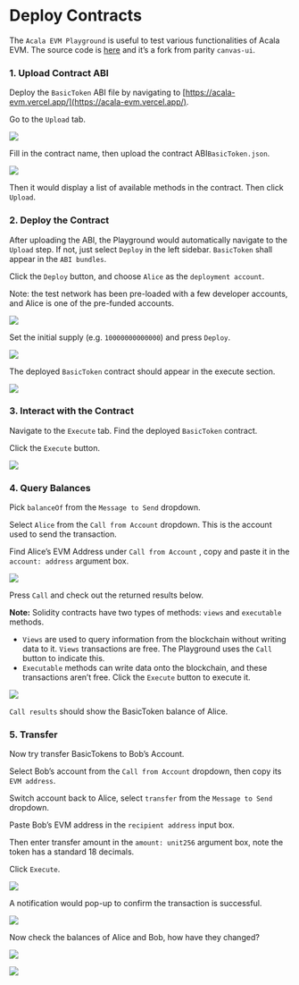 # Deploy Contracts

The `Acala EVM Playground` is useful to test various functionalities of Acala EVM. The source code is [here](https://github.com/AcalaNetwork/evm-playground) and it’s a fork from parity `canvas-ui`.

### **1. Upload Contract ABI**

Deploy the `BasicToken` ABI file by navigating to [https://acala-evm.vercel.app/](https://acala-evm.vercel.app/). 

Go to the `Upload` tab.

![](https://i.imgur.com/WEqKIwg.png)

Fill in the contract name, then upload the contract ABI`BasicToken.json`.

![](https://i.imgur.com/35cPG16.png)

Then it would display a list of available methods in the contract. Then click `Upload`.

### **2. Deploy the Contract**

After uploading the ABI, the Playground would automatically navigate to the `Upload` step. If not, just select `Deploy` in the left sidebar. `BasicToken` shall appear in the `ABI bundles`.

Click the `Deploy` button, and choose `Alice` as the `deployment account`.

Note: the test network has been pre-loaded with a few developer accounts, and Alice is one of the pre-funded accounts.

![](https://i.imgur.com/49maXFG.png)

Set the initial supply \(e.g. `10000000000000`\) and press `Deploy`.

![](https://i.imgur.com/ZQGxqny.png)

The deployed `BasicToken` contract should appear in the execute section.

![](https://i.imgur.com/BMp4SR3.png)

### **3. Interact with the Contract**

Navigate to the `Execute` tab. Find the deployed `BasicToken` contract. 

Click the `Execute` button.

![](https://i.imgur.com/eOnKfQi.png)

### **4. Query Balances**

Pick `balanceOf` from the `Message to Send` dropdown.

Select `Alice` from the `Call from Account`  dropdown. This is the account used to send the transaction.  

Find Alice’s EVM Address under `Call from Account` , copy and paste it in the `account: address` argument box.

![](https://i.imgur.com/ups2Ur6.png)

Press `Call` and check out the returned results below.

**Note:** Solidity contracts have two types of methods: `views` and `executable` methods. 

* `Views` are used to query information from the blockchain without writing data to it. `Views` transactions are free. The Playground uses the `Call` button to indicate this.
* `Executable` methods can write data onto the blockchain, and these transactions aren’t free. Click the `Execute` button to execute it.

![](https://i.imgur.com/URot8MK.png)

`Call results` should show the BasicToken balance of Alice.

### **5. Transfer**

Now try transfer BasicTokens to Bob’s Account.

Select Bob’s account from the `Call from Account` dropdown, then copy its `EVM address`.

Switch account back to Alice, select `transfer` from the `Message to Send` dropdown.

Paste Bob’s EVM address in the `recipient address` input box.

Then enter transfer amount in the `amount: unit256` argument box, note the token has a standard 18 decimals. 

Click `Execute`.

![](https://i.imgur.com/hPAGjsT.png)

A notification would pop-up to confirm the transaction is successful.

![](https://i.imgur.com/iXyEdFE.png)

Now check the balances of Alice and Bob, how have they changed?

![](https://i.imgur.com/mTLZGYU.png)

![](https://i.imgur.com/tTSS4gs.png)

